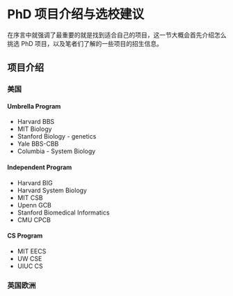 # PhD 项目介绍与选校建议

在序言中就强调了最重要的就是找到适合自己的项目，这一节大概会首先介绍怎么挑选 PhD 项目，以及笔者们了解的一些项目的招生信息。


## 项目介绍

### 美国

#### Umbrella Program

* Harvard BBS 
* MIT Biology
* Stanford Biology - genetics
* Yale BBS-CBB
* Columbia - System Biology

#### Independent Program

* Harvard BIG
* Harvard System Biology
* MIT CSB
* Upenn GCB
* Stanford Biomedical Informatics
* CMU CPCB

#### CS Program

* MIT EECS
* UW CSE
* UIUC CS


### 英国欧洲

